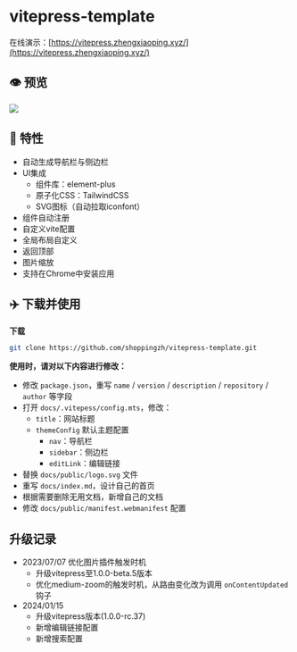 # vitepress-template
在线演示：[https://vitepress.zhengxiaoping.xyz/](https://vitepress.zhengxiaoping.xyz/)

## 👁️ 预览

![](https://github.com/shoppingzh/vitepress-template/blob/main/preview.png?raw=true)

## 🚀 特性

- 自动生成导航栏与侧边栏
- UI集成
  - 组件库：element-plus
  - 原子化CSS：TailwindCSS
  - SVG图标（自动拉取iconfont）
- 组件自动注册
- 自定义vite配置
- 全局布局自定义
- 返回顶部
- 图片缩放
- 支持在Chrome中安装应用

## ✈️ 下载并使用

**下载**

```bash
git clone https://github.com/shoppingzh/vitepress-template.git
```

**使用时，请对以下内容进行修改：**

- 修改 `package.json`，重写 `name` / `version` / `description` / `repository` / `author` 等字段
- 打开 `docs/.vitepess/config.mts`，修改：
  - `title`：网站标题
  - `themeConfig` 默认主题配置
    - `nav`：导航栏
    - `sidebar`：侧边栏
    - `editLink`：编辑链接
- 替换 `docs/public/logo.svg` 文件
- 重写 `docs/index.md`，设计自己的首页
- 根据需要删除无用文档，新增自己的文档
- 修改 `docs/public/manifest.webmanifest` 配置

## 升级记录

- 2023/07/07 优化图片插件触发时机
  - 升级vitepress至1.0.0-beta.5版本
  - 优化medium-zoom的触发时机，从路由变化改为调用 `onContentUpdated` 钩子
- 2024/01/15
  - 升级vitepress版本(1.0.0-rc.37)
  - 新增编辑链接配置
  - 新增搜索配置